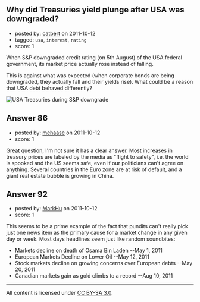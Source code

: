 ## Why did Treasuries yield plunge after USA was downgraded?

- posted by: [catbert](https://stackexchange.com/users/-1/111-catbert) on 2011-10-12
- tagged: `usa`, `interest`, `rating`
- score: 1

When S&P downgraded credit rating (on 5th August) of the USA federal government, its market price actually rose instead of falling.

This is against what was expected (when corporate bonds are being downgraded, they actually fall and their yields rise). What could be a reason that USA debt behaved differently?

![USA Treasuries during S&P downgrade][1]


  [1]: http://i.stack.imgur.com/YLPrN.png


## Answer 86

- posted by: [mehaase](https://stackexchange.com/users/-1/10-mehaase) on 2011-10-12
- score: 1

Great question, I'm not sure it has a clear answer. Most increases in treasury prices are labeled by the media as "flight to safety", i.e. the world is spooked and the US seems safe, even if our politicians can't agree on anything. Several countries in the Euro zone are at risk of default, and a giant real estate bubble is growing in China.



## Answer 92

- posted by: [MarkHu](https://stackexchange.com/users/-1/57-markhu) on 2011-10-12
- score: 1

This seems to be a prime example of the fact that pundits can't really pick just one news item as the primary cause for a market change in any given day or week.  Most days headlines seem just like random soundbites:

 - Markets decline on death of Osama Bin Laden --May 1, 2011
 - European Markets Decline on Lower Oil --May 12, 2011
 - Stock markets decline on growing concerns over European debts --May 20, 2011
 - Canadian markets gain as gold climbs to a record --Aug 10, 2011




---

All content is licensed under [CC BY-SA 3.0](https://creativecommons.org/licenses/by-sa/3.0/).
